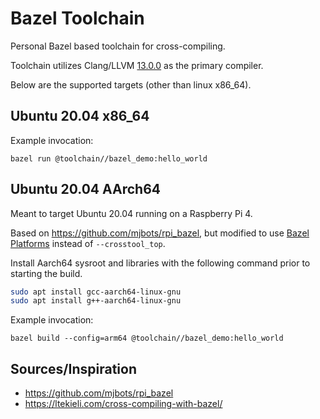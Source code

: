 # Bazel Toolchain

Personal Bazel based toolchain for cross-compiling.

Toolchain utilizes Clang/LLVM [13.0.0](https://github.com/llvm/llvm-project/releases/tag/llvmorg-13.0.0) as the primary compiler.

Below are the supported targets (other than linux x86_64).

## Ubuntu 20.04 x86_64

Example invocation:

```
bazel run @toolchain//bazel_demo:hello_world
```

## Ubuntu 20.04 AArch64

Meant to target Ubuntu 20.04 running on a Raspberry Pi 4.

Based on https://github.com/mjbots/rpi_bazel, but modified to use
[Bazel Platforms](https://bazel.build/concepts/platforms) instead of
`--crosstool_top`.

Install Aarch64 sysroot and libraries with the following command prior to
starting the build.

```bash
sudo apt install gcc-aarch64-linux-gnu
sudo apt install g++-aarch64-linux-gnu
```

Example invocation:

```
bazel build --config=arm64 @toolchain//bazel_demo:hello_world
```


## Sources/Inspiration
- https://github.com/mjbots/rpi_bazel
- https://ltekieli.com/cross-compiling-with-bazel/

